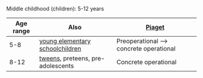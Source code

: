 Middle childhood (children): 5-12 years

| Age range | Also                                                                    | [Piaget](Definitions/Piaget.md)         |
| --------- | ----------------------------------------------------------------------- | --------------------------------------- |
| 5-8       | [young elementary schoolchildren](Definitions/Age%20ranges/young%20elementary%20schoolchildren.md)                                         | Preoperational --> concrete operational |
| 8-12      | [tweens](Definitions/Age%20ranges/tweens.md), preteens, pre-adolescents | Concrete operational                    |
